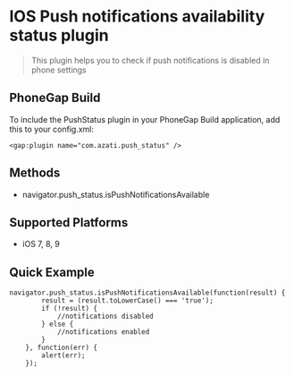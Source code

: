 IOS Push notifications availability status plugin
======

> This plugin helps you to check if push notifications is disabled in phone settings

PhoneGap Build
--------------
To include the PushStatus plugin in your PhoneGap Build application, add this to your config.xml:

    <gap:plugin name="com.azati.push_status" />
 
Methods
-------

- navigator.push_status.isPushNotificationsAvailable

Supported Platforms
-------------------

- iOS 7, 8, 9

Quick Example
-------------

    navigator.push_status.isPushNotificationsAvailable(function(result) {
            result = (result.toLowerCase() === 'true');
            if (!result) {
				//notifications disabled
            } else {
				//notifications enabled
            }
        }, function(err) {
			alert(err);
        });


    